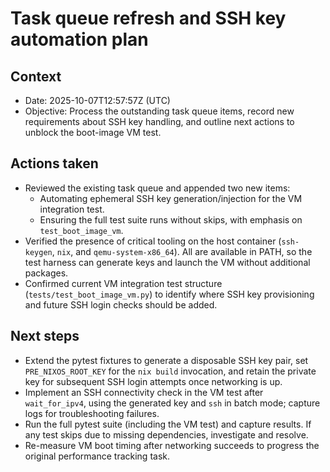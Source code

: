 # Task queue refresh and SSH key automation plan

## Context
- Date: 2025-10-07T12:57:57Z (UTC)
- Objective: Process the outstanding task queue items, record new requirements about SSH key handling, and outline next actions to unblock the boot-image VM test.

## Actions taken
- Reviewed the existing task queue and appended two new items:
  - Automating ephemeral SSH key generation/injection for the VM integration test.
  - Ensuring the full test suite runs without skips, with emphasis on `test_boot_image_vm`.
- Verified the presence of critical tooling on the host container (`ssh-keygen`, `nix`, and `qemu-system-x86_64`). All are available in PATH, so the test harness can generate keys and launch the VM without additional packages.
- Confirmed current VM integration test structure (`tests/test_boot_image_vm.py`) to identify where SSH key provisioning and future SSH login checks should be added.

## Next steps
- Extend the pytest fixtures to generate a disposable SSH key pair, set `PRE_NIXOS_ROOT_KEY` for the `nix build` invocation, and retain the private key for subsequent SSH login attempts once networking is up.
- Implement an SSH connectivity check in the VM test after `wait_for_ipv4`, using the generated key and `ssh` in batch mode; capture logs for troubleshooting failures.
- Run the full pytest suite (including the VM test) and capture results. If any test skips due to missing dependencies, investigate and resolve.
- Re-measure VM boot timing after networking succeeds to progress the original performance tracking task.
